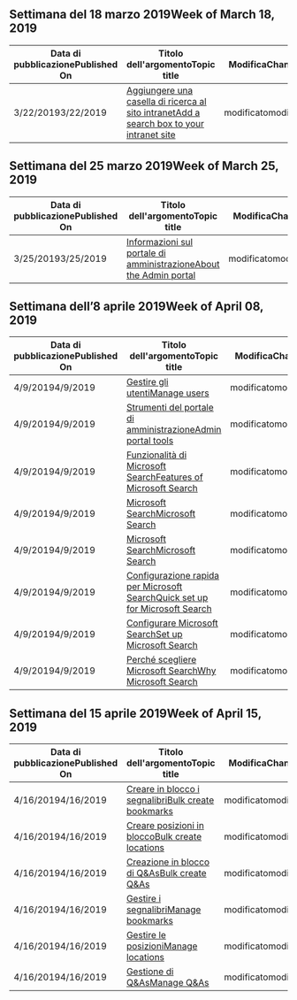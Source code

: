 <!-- This file is generated automatically each week. Changes made to this file will be overwritten.-->




## <a name="week-of-march-18-2019"></a><span data-ttu-id="62198-101">Settimana del 18 marzo 2019</span><span class="sxs-lookup"><span data-stu-id="62198-101">Week of March 18, 2019</span></span>


| <span data-ttu-id="62198-102">Data di pubblicazione</span><span class="sxs-lookup"><span data-stu-id="62198-102">Published On</span></span> |<span data-ttu-id="62198-103">Titolo dell'argomento</span><span class="sxs-lookup"><span data-stu-id="62198-103">Topic title</span></span> | <span data-ttu-id="62198-104">Modifica</span><span class="sxs-lookup"><span data-stu-id="62198-104">Change</span></span> |
|------|------------|--------|
| <span data-ttu-id="62198-105">3/22/2019</span><span class="sxs-lookup"><span data-stu-id="62198-105">3/22/2019</span></span> | [<span data-ttu-id="62198-106">Aggiungere una casella di ricerca al sito intranet</span><span class="sxs-lookup"><span data-stu-id="62198-106">Add a search box to your intranet site</span></span>](/MicrosoftSearch/add-a-search-box-to-your-intranet-site) | <span data-ttu-id="62198-107">modificato</span><span class="sxs-lookup"><span data-stu-id="62198-107">modified</span></span> |


## <a name="week-of-march-25-2019"></a><span data-ttu-id="62198-108">Settimana del 25 marzo 2019</span><span class="sxs-lookup"><span data-stu-id="62198-108">Week of March 25, 2019</span></span>


| <span data-ttu-id="62198-109">Data di pubblicazione</span><span class="sxs-lookup"><span data-stu-id="62198-109">Published On</span></span> |<span data-ttu-id="62198-110">Titolo dell'argomento</span><span class="sxs-lookup"><span data-stu-id="62198-110">Topic title</span></span> | <span data-ttu-id="62198-111">Modifica</span><span class="sxs-lookup"><span data-stu-id="62198-111">Change</span></span> |
|------|------------|--------|
| <span data-ttu-id="62198-112">3/25/2019</span><span class="sxs-lookup"><span data-stu-id="62198-112">3/25/2019</span></span> | [<span data-ttu-id="62198-113">Informazioni sul portale di amministrazione</span><span class="sxs-lookup"><span data-stu-id="62198-113">About the Admin portal</span></span>](/MicrosoftSearch/about-the-admin-portal) | <span data-ttu-id="62198-114">modificato</span><span class="sxs-lookup"><span data-stu-id="62198-114">modified</span></span> |


## <a name="week-of-april-08-2019"></a><span data-ttu-id="62198-115">Settimana dell’8 aprile 2019</span><span class="sxs-lookup"><span data-stu-id="62198-115">Week of April 08, 2019</span></span>


| <span data-ttu-id="62198-116">Data di pubblicazione</span><span class="sxs-lookup"><span data-stu-id="62198-116">Published On</span></span> |<span data-ttu-id="62198-117">Titolo dell'argomento</span><span class="sxs-lookup"><span data-stu-id="62198-117">Topic title</span></span> | <span data-ttu-id="62198-118">Modifica</span><span class="sxs-lookup"><span data-stu-id="62198-118">Change</span></span> |
|------|------------|--------|
| <span data-ttu-id="62198-119">4/9/2019</span><span class="sxs-lookup"><span data-stu-id="62198-119">4/9/2019</span></span> | [<span data-ttu-id="62198-120">Gestire gli utenti</span><span class="sxs-lookup"><span data-stu-id="62198-120">Manage users</span></span>](/MicrosoftSearch/add-users) | <span data-ttu-id="62198-121">modificato</span><span class="sxs-lookup"><span data-stu-id="62198-121">modified</span></span> |
| <span data-ttu-id="62198-122">4/9/2019</span><span class="sxs-lookup"><span data-stu-id="62198-122">4/9/2019</span></span> | [<span data-ttu-id="62198-123">Strumenti del portale di amministrazione</span><span class="sxs-lookup"><span data-stu-id="62198-123">Admin portal tools</span></span>](/MicrosoftSearch/admin-portal-tools) | <span data-ttu-id="62198-124">modificato</span><span class="sxs-lookup"><span data-stu-id="62198-124">modified</span></span> |
| <span data-ttu-id="62198-125">4/9/2019</span><span class="sxs-lookup"><span data-stu-id="62198-125">4/9/2019</span></span> | [<span data-ttu-id="62198-126">Funzionalità di Microsoft Search</span><span class="sxs-lookup"><span data-stu-id="62198-126">Features of Microsoft Search</span></span>](/MicrosoftSearch/features) | <span data-ttu-id="62198-127">modificato</span><span class="sxs-lookup"><span data-stu-id="62198-127">modified</span></span> |
| <span data-ttu-id="62198-128">4/9/2019</span><span class="sxs-lookup"><span data-stu-id="62198-128">4/9/2019</span></span> | [<span data-ttu-id="62198-129">Microsoft Search</span><span class="sxs-lookup"><span data-stu-id="62198-129">Microsoft Search</span></span>](/MicrosoftSearch/index) | <span data-ttu-id="62198-130">modificato</span><span class="sxs-lookup"><span data-stu-id="62198-130">modified</span></span> |
| <span data-ttu-id="62198-131">4/9/2019</span><span class="sxs-lookup"><span data-stu-id="62198-131">4/9/2019</span></span> | [<span data-ttu-id="62198-132">Microsoft Search</span><span class="sxs-lookup"><span data-stu-id="62198-132">Microsoft Search</span></span>](/MicrosoftSearch/microsoft-search) | <span data-ttu-id="62198-133">modificato</span><span class="sxs-lookup"><span data-stu-id="62198-133">modified</span></span> |
| <span data-ttu-id="62198-134">4/9/2019</span><span class="sxs-lookup"><span data-stu-id="62198-134">4/9/2019</span></span> | [<span data-ttu-id="62198-135">Configurazione rapida per Microsoft Search</span><span class="sxs-lookup"><span data-stu-id="62198-135">Quick set up for Microsoft Search</span></span>](/MicrosoftSearch/quick-set-up) | <span data-ttu-id="62198-136">modificato</span><span class="sxs-lookup"><span data-stu-id="62198-136">modified</span></span> |
| <span data-ttu-id="62198-137">4/9/2019</span><span class="sxs-lookup"><span data-stu-id="62198-137">4/9/2019</span></span> | [<span data-ttu-id="62198-138">Configurare Microsoft Search</span><span class="sxs-lookup"><span data-stu-id="62198-138">Set up Microsoft Search</span></span>](/MicrosoftSearch/set-up-microsoft-search) | <span data-ttu-id="62198-139">modificato</span><span class="sxs-lookup"><span data-stu-id="62198-139">modified</span></span> |
| <span data-ttu-id="62198-140">4/9/2019</span><span class="sxs-lookup"><span data-stu-id="62198-140">4/9/2019</span></span> | [<span data-ttu-id="62198-141">Perché scegliere Microsoft Search</span><span class="sxs-lookup"><span data-stu-id="62198-141">Why Microsoft Search</span></span>](/MicrosoftSearch/why-microsoft-search) | <span data-ttu-id="62198-142">modificato</span><span class="sxs-lookup"><span data-stu-id="62198-142">modified</span></span> |


## <a name="week-of-april-15-2019"></a><span data-ttu-id="62198-143">Settimana del 15 aprile 2019</span><span class="sxs-lookup"><span data-stu-id="62198-143">Week of April 15, 2019</span></span>


| <span data-ttu-id="62198-144">Data di pubblicazione</span><span class="sxs-lookup"><span data-stu-id="62198-144">Published On</span></span> |<span data-ttu-id="62198-145">Titolo dell'argomento</span><span class="sxs-lookup"><span data-stu-id="62198-145">Topic title</span></span> | <span data-ttu-id="62198-146">Modifica</span><span class="sxs-lookup"><span data-stu-id="62198-146">Change</span></span> |
|------|------------|--------|
| <span data-ttu-id="62198-147">4/16/2019</span><span class="sxs-lookup"><span data-stu-id="62198-147">4/16/2019</span></span> | [<span data-ttu-id="62198-148">Creare in blocco i segnalibri</span><span class="sxs-lookup"><span data-stu-id="62198-148">Bulk create bookmarks</span></span>](/MicrosoftSearch/bulk-create-bookmarks) | <span data-ttu-id="62198-149">modificato</span><span class="sxs-lookup"><span data-stu-id="62198-149">modified</span></span> |
| <span data-ttu-id="62198-150">4/16/2019</span><span class="sxs-lookup"><span data-stu-id="62198-150">4/16/2019</span></span> | [<span data-ttu-id="62198-151">Creare posizioni in blocco</span><span class="sxs-lookup"><span data-stu-id="62198-151">Bulk create locations</span></span>](/MicrosoftSearch/bulk-create-locations) | <span data-ttu-id="62198-152">modificato</span><span class="sxs-lookup"><span data-stu-id="62198-152">modified</span></span> |
| <span data-ttu-id="62198-153">4/16/2019</span><span class="sxs-lookup"><span data-stu-id="62198-153">4/16/2019</span></span> | [<span data-ttu-id="62198-154">Creazione in blocco di Q&As</span><span class="sxs-lookup"><span data-stu-id="62198-154">Bulk create Q&As</span></span>](/MicrosoftSearch/bulk-create-qas) | <span data-ttu-id="62198-155">modificato</span><span class="sxs-lookup"><span data-stu-id="62198-155">modified</span></span> |
| <span data-ttu-id="62198-156">4/16/2019</span><span class="sxs-lookup"><span data-stu-id="62198-156">4/16/2019</span></span> | [<span data-ttu-id="62198-157">Gestire i segnalibri</span><span class="sxs-lookup"><span data-stu-id="62198-157">Manage bookmarks</span></span>](/MicrosoftSearch/manage-bookmarks) | <span data-ttu-id="62198-158">modificato</span><span class="sxs-lookup"><span data-stu-id="62198-158">modified</span></span> |
| <span data-ttu-id="62198-159">4/16/2019</span><span class="sxs-lookup"><span data-stu-id="62198-159">4/16/2019</span></span> | [<span data-ttu-id="62198-160">Gestire le posizioni</span><span class="sxs-lookup"><span data-stu-id="62198-160">Manage locations</span></span>](/MicrosoftSearch/manage-locations) | <span data-ttu-id="62198-161">modificato</span><span class="sxs-lookup"><span data-stu-id="62198-161">modified</span></span> |
| <span data-ttu-id="62198-162">4/16/2019</span><span class="sxs-lookup"><span data-stu-id="62198-162">4/16/2019</span></span> | [<span data-ttu-id="62198-163">Gestione di Q&As</span><span class="sxs-lookup"><span data-stu-id="62198-163">Manage Q&As</span></span>](/MicrosoftSearch/manage-qas) | <span data-ttu-id="62198-164">modificato</span><span class="sxs-lookup"><span data-stu-id="62198-164">modified</span></span> |
